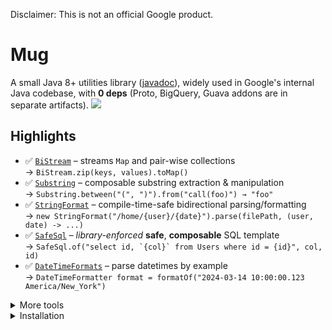 Disclaimer: This is not an official Google product.

# Mug
A small Java 8+ utilities library ([javadoc](http://google.github.io/mug/apidocs/index.html)), widely used in Google's internal Java codebase, with **0 deps** (Proto, BigQuery, Guava addons are in separate artifacts). ![](https://travis-ci.org/google/mug.svg?branch=master)

## Highlights

- ✅ [`BiStream`](./mug/src/main/java/com/google/mu/util/stream/README.md) – streams `Map` and pair-wise collections  
  → `BiStream.zip(keys, values).toMap()`
- ✅ [`Substring`](https://github.com/google/mug/wiki/Substring-Explained) – composable substring extraction & manipulation  
  → `Substring.between("(", ")").from("call(foo)") → "foo"`
- ✅ [`StringFormat`](https://github.com/google/mug/wiki/StringFormat-Explained) – compile-time-safe bidirectional parsing/formatting  
  → `new StringFormat("/home/{user}/{date}").parse(filePath, (user, date) -> ...)`
- ✅ [`SafeSql`](./mug-safesql/src/main/java/com/google/mu/safesql/README.md) – _library-enforced_ **safe**, **composable** SQL template  
  → ```SafeSql.of("select id, `{col}` from Users where id = {id}", col, id)```
- ✅ [`DateTimeFormats`](./mug/src/main/java/com/google/mu/time/README.md) – parse datetimes by example  
  → `DateTimeFormatter format = formatOf("2024-03-14 10:00:00.123 America/New_York")`

<details>
<summary>More tools</summary>
 
- [`Iteration`](https://github.com/google/mug/wiki/Iteration-Explained) - implement lazy stream with recursive code
- [`BinarySearch`](./mug-guava/src/main/java/com/google/mu/collect/README.md) - solve LeetCode binary search problems  
  → `BinarySearch.inSortedArrayWithTolerance(doubleArray, 0.0001).find(target)`
- [`StructuredConcurrency`](./mug/src/main/java/com/google/mu/util/concurrent/README.md) - simple structured concurrency on virtual threads  
  → `concurrently(() -> fetchArm(), () -> fetchLeg(), (arm, leg) -> makeRobot(arm, leg))`
- [`MoreStreams`](https://google.github.io/mug/apidocs/com/google/mu/util/stream/MoreStreams.html)  
  → `whileNotNull(queue::poll).filter(...).map(...)`
- [`Optionals`](https://google.github.io/mug/apidocs/com/google/mu/util/Optionals.html)  
  → `return optionally(obj.hasFoo(), obj::getFoo);`
- [`Parser Combinator`](https://google.github.io/mug/apidocs/com/google/common/labs/parse/Parser.html)  
  → `zeroOrMore(noneOf("\\'")).immediatelyBetween("'", "'").parse(input);`

</details>

<details>
<summary>Installation</summary>

##### Maven

Add the following to pom.xml:
```
  <dependency>
    <groupId>com.google.mug</groupId>
    <artifactId>mug</artifactId>
    <version>9.3</version>
  </dependency>
```

Add `mug-errorprone` to your annotationProcessorPaths:

```
  <build>
    <pluginManagement>
      <plugins>
        <plugin>
          <artifactId>maven-compiler-plugin</artifactId>
          <configuration>
            <annotationProcessorPaths>
              <path>
                <groupId>com.google.errorprone</groupId>
                <artifactId>error_prone_core</artifactId>
                <version>2.23.0</version>
              </path>
              <path>
                <groupId>com.google.mug</groupId>
                <artifactId>mug-errorprone</artifactId>
                <version>9.3</version>
              </path>
            </annotationProcessorPaths>
          </configuration>
        </plugin>
      </plugins>
    </pluginManagement>
  </build>
```
SafeSql ([javadoc](https://google.github.io/mug/apidocs/com/google/mu/safesql/package-summary.html)):
```
  <dependency>
    <groupId>com.google.mug</groupId>
    <artifactId>mug-safesql</artifactId>
    <version>9.3</version>
  </dependency>
```


Dot Parse Combinators ([javadoc](https://google.github.io/mug/apidocs/com/google/common/labs/parse/package-summary.html)):
```
  <dependency>
    <groupId>com.google.mug</groupId>
    <artifactId>dot-parse</artifactId>
    <version>9.3</version>
  </dependency>
```

Protobuf utils ([javadoc](https://google.github.io/mug/apidocs/com/google/mu/protobuf/util/package-summary.html)):
```
  <dependency>
    <groupId>com.google.mug</groupId>
    <artifactId>mug-protobuf</artifactId>
    <version>9.3</version>
  </dependency>
```

##### Gradle

Add to build.gradle:
```
  implementation 'com.google.mug:mug:9.3'
  implementation 'com.google.mug:mug-safesql:9.3'
  implementation 'com.google.mug:dot-parse:9.3'
  implementation 'com.google.mug:mug-guava:9.3'
  implementation 'com.google.mug:mug-protobuf:9.3'
```
</details>


